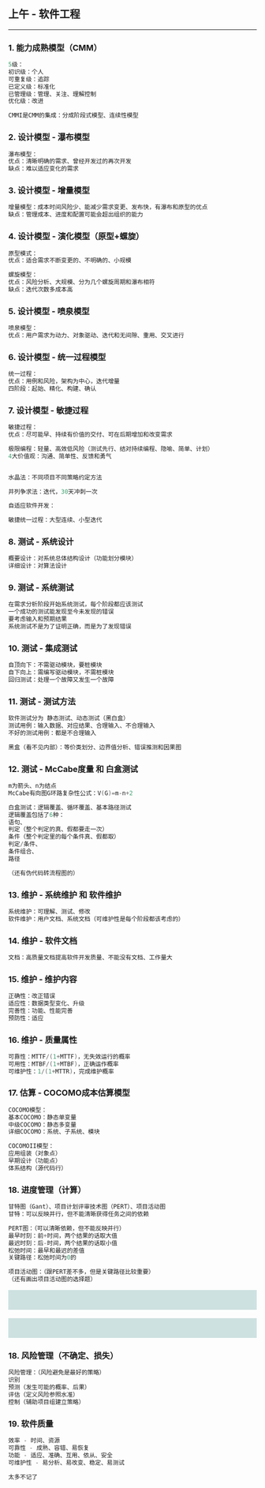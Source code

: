 ## 上午 - 软件工程
---
### 1. 能力成熟模型（CMM）
```c
5级：
初识级：个人
可重复级：追踪
已定义级：标准化
已管理级：管理、关注、理解控制
优化级：改进

CMMI是CMM的集成：分成阶段式模型、连续性模型
```

### 2. 设计模型 - 瀑布模型
```c
瀑布模型：
优点：清晰明确的需求、曾经开发过的再次开发
缺点：难以适应变化的需求
```

### 3. 设计模型 - 增量模型
```c
增量模型：成本时间风险少、能减少需求变更、发布快，有瀑布和原型的优点
缺点：管理成本、进度和配置可能会超出组织的能力
```

### 4. 设计模型 - 演化模型（原型+螺旋）
```c
原型模式：
优点：适合需求不断变更的、不明确的、小规模

螺旋模型：
优点：风险分析、大规模、分为几个螺旋周期和瀑布相符
缺点：迭代次数多成本高
```

### 5. 设计模型 - 喷泉模型
```c
喷泉模型：
优点：用户需求为动力、对象驱动、迭代和无间隙、重用、交叉进行
```

### 6. 设计模型 - 统一过程模型
```c
统一过程：
优点：用例和风险，架构为中心，迭代增量
四阶段：起始、精化、构建、确认
```

### 7. 设计模型 - 敏捷过程
```c
敏捷过程：
优点：尽可能早、持续有价值的交付、可在后期增加和改变需求

极限编程：轻量、高效低风险（测试先行、结对持续编程、隐喻、简单、计划）
4大价值观：沟通、简单性、反馈和勇气


水晶法：不同项目不同策略约定方法

并列争求法：迭代，30天冲刺一次

自适应软件开发：

敏捷统一过程：大型连续、小型迭代
```

### 8. 测试 - 系统设计
```c
概要设计：对系统总体结构设计（功能划分模块）
详细设计：对算法设计
```

### 9. 测试 - 系统测试
```c
在需求分析阶段开始系统测试，每个阶段都应该测试
一个成功的测试能发现至今未发现的错误
要考虑输入和预期结果
系统测试不是为了证明正确，而是为了发现错误
```

### 10. 测试 - 集成测试
```c
自顶向下：不需驱动模块，要桩模块
自下向上：需编写驱动模块，不需桩模块
回归测试：处理一个故障又发生一个故障
```

### 11. 测试 - 测试方法
```c
软件测试分为 静态测试、动态测试（黑白盒）
测试用例：输入数据、对应结果、合理输入、不合理输入
不好的测试用例：都是不合理输入

黑盒（看不见内部）：等价类划分、边界值分析、错误推测和因果图
```

### 12. 测试 - McCabe度量 和 白盒测试
```c
m为箭头、n为结点
McCabe有向图G环路复杂性公式：V(G)=m-n+2

白盒测试：逻辑覆盖、循环覆盖、基本路径测试
逻辑覆盖包括了6种：
语句、
判定（整个判定的真、假都要走一次）
条件（整个判定里的每个条件真、假都取）
判定/条件、
条件组合、
路径

（还有伪代码转流程图的）
```

### 13. 维护 - 系统维护 和 软件维护
```c
系统维护：可理解、测试、修改
软件维护：用户文档、系统文档（可维护性是每个阶段都该考虑的）
```

### 14. 维护 - 软件文档
```c
文档：高质量文档提高软件开发质量、不能没有文档、工作量大
```

### 15. 维护 - 维护内容
```c
正确性：改正错误
适应性：数据类型变化、升级
完善性：功能、性能完善
预防性：适应
```

### 16. 维护 - 质量属性
```c
可靠性：MTTF/(1+MTTF)，无失效运行的概率
可用性：MTBF/(1+MTBF)，正确运作概率
可维护性：1/(1+MTTR)，完成维护概率
```

### 17. 估算 - COCOMO成本估算模型
```c
COCOMO模型：
基本COCOMO：静态单变量
中级COCOMO：静态多变量
详细COCOMO：系统、子系统、模块

COCOMOII模型：
应用组装（对象点）
早期设计（功能点）
体系结构（源代码行）
```

### 18. 进度管理（计算）
```c
甘特图（Gant）、项目计划评审技术图（PERT）、项目活动图
甘特：可以反映并行，但不能清晰获得任务之间的依赖

PERT图：（可以清晰依赖，但不能反映并行）
最早时刻：前+时间，两个结果的话取大值
最迟时刻：后-时间，两个结果的话取小值
松弛时间：最早和最迟的差值
关键路径：松弛时间为0的

项目活动图：（跟PERT差不多，但是关键路径比较重要）
（还有画出项目活动图的选择题）
```
<div style="background-color: rgb(206, 225, 225);  padding:20px; background-repeat: repeat;">
<div style="width:650px;"><img src="软考/img/PERT.jpg" alt=""></div>
</div>
<br/>
<div style="background-color: rgb(206, 225, 225);  padding:20px; background-repeat: repeat;">
<div style="width:650px;"><img src="软考/img/项目活动图.jpg" alt=""></div>
</div>

### 18. 风险管理（不确定、损失）
```c
风险管理：（风险避免是最好的策略）
识别
预测（发生可能的概率、后果）
评估（定义风险参照水准）
控制（辅助项目组建立策略）
```

### 19. 软件质量
```c
效率 - 时间、资源
可靠性 - 成熟、容错、易恢复
功能 - 适应、准确、互用、依从、安全
可维护性 - 易分析、易改变、稳定、易测试

太多不记了
```
